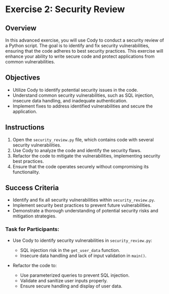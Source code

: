 # Exercise 2: Security Review

## Overview
In this advanced exercise, you will use Cody to conduct a security review of a Python script. The goal is to identify and fix security vulnerabilities, ensuring that the code adheres to best security practices. This exercise will enhance your ability to write secure code and protect applications from common vulnerabilities.

## Objectives
- Utilize Cody to identify potential security issues in the code.
- Understand common security vulnerabilities, such as SQL injection, insecure data handling, and inadequate authentication.
- Implement fixes to address identified vulnerabilities and secure the application.

## Instructions
1. Open the `security_review.py` file, which contains code with several security vulnerabilities.
2. Use Cody to analyze the code and identify the security flaws.
3. Refactor the code to mitigate the vulnerabilities, implementing security best practices.
4. Ensure that the code operates securely without compromising its functionality.

## Success Criteria
- Identify and fix all security vulnerabilities within `security_review.py`.
- Implement security best practices to prevent future vulnerabilities.
- Demonstrate a thorough understanding of potential security risks and mitigation strategies.

### Task for Participants:
- Use Cody to identify security vulnerabilities in `security_review.py`:
  - SQL injection risk in the `get_user_data` function.
  - Insecure data handling and lack of input validation in `main()`.
  
- Refactor the code to:
  - Use parameterized queries to prevent SQL injection.
  - Validate and sanitize user inputs properly.
  - Ensure secure handling and display of user data.

